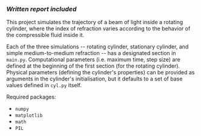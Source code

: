 ### *Written report included*

This project simulates the trajectory of a beam of light inside a rotating cylinder, where the index of refraction varies according to the behavior of the compressible fluid inside it.

Each of the three simulations -- rotating cylinder, stationary cylinder, and simple medium-to-medium refraction -- has a designated section in `main.py`. Computational parameters (i.e. maximum time, step size) are defined at the beginning of the first section (for the rotating cylinder). Physical parameters (defining the cylinder's properties) can be provided as arguments in the cylinder's initialisation, but it defaults to a set of base values defined in `cyl.py` itself.

Required packages:
- `numpy`
- `matplotlib`
- `math`
- `PIL`